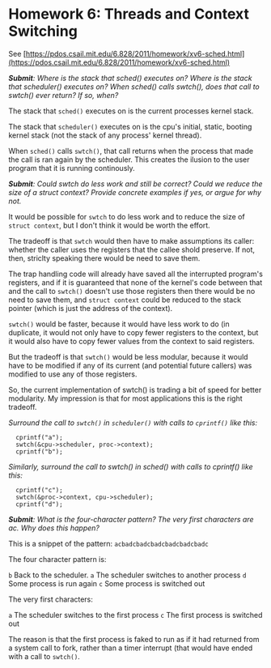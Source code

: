 
# Homework 6: Threads and Context Switching

See [https://pdos.csail.mit.edu/6.828/2011/homework/xv6-sched.html](https://pdos.csail.mit.edu/6.828/2011/homework/xv6-sched.html)

*__Submit__: Where is the stack that sched() executes on? Where is the stack that scheduler() executes on? When sched() calls swtch(), does that call to swtch() ever return? If so, when?*

The stack that ```sched()``` executes on is the current processes kernel stack.

The stack that ```scheduler()``` executes on is the cpu's initial, static, booting kernel stack (not the stack of any process' kernel thread).

When ```sched()``` calls ```swtch()```, that call returns when the process that made the call is ran again by the scheduler. This creates the ilusion to the user program that it is running continously.

*__Submit__: Could swtch do less work and still be correct? Could we reduce the size of a struct context? Provide concrete examples if yes, or argue for why not.*

It would be possible for ```swtch``` to do less work and to reduce the size of ```struct context```, but I don't think it would be worth the effort.

The tradeoff is that ```swtch``` would then have to make assumptions its caller: whether the caller uses the registers that the callee shold preserve. If not, then, striclty speaking there would be need to save them. 

The trap handling code will already have saved all the interrupted program's registers, and if it is guaranteed that none of the kernel's code between that and the call to ```swtch()``` doesn't use those registers then there would be no need to save them, and ```struct context``` could be reduced to the stack pointer (which is just the address of the context).

```swtch()``` would be faster, because it would have less work to do (in duplicate, it would not only have to copy fewer registers to the context, but it would also have to copy fewer values from the context to said registers.

But the tradeoff is that ```swtch()``` would be less modular, because it would have to be modified if any of its current (and potential future callers) was modified to use any of those registers.

So, the current implementation of swtch() is trading a bit of speed for better modularity. My impression is that for most applications this is the right tradeoff.

*Surround the call to ```swtch()``` in ```scheduler()``` with calls to ```cprintf()``` like this:*
```
  cprintf("a");
  swtch(&cpu->scheduler, proc->context);
  cprintf("b");
```
*Similarly, surround the call to swtch() in sched() with calls to cprintf() like this:*
```
  cprintf("c");
  swtch(&proc->context, cpu->scheduler);
  cprintf("d");
```

*__Submit__: What is the four-character pattern? The very first characters are ac. Why does this happen?*

This is a snippet of the pattern: ```acbadcbadcbadcbadcbadcbadc```

The four character pattern is:

```b``` Back to the scheduler.
```a``` The scheduler switches to another process
```d``` Some process is run again
```c``` Some process is switched out

The very first characters:

```a```	The scheduler switches to the first process
```c``` The first process is switched out 

 The reason is that the first process is faked to run as if it had returned from a system call to fork, rather than a timer interrupt (that would have ended with a call to ```swtch()```.

